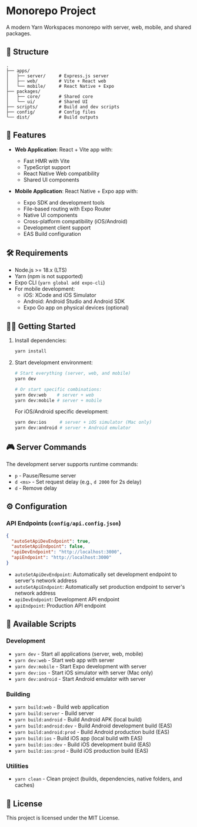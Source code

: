 # Monorepo Project

A modern Yarn Workspaces monorepo with server, web, mobile, and shared packages.

## 📁 Structure

```
.
├── apps/
│   ├── server/     # Express.js server
│   ├── web/        # Vite + React web
│   └── mobile/     # React Native + Expo
├── packages/
│   ├── core/       # Shared core
│   └── ui/         # Shared UI
├── scripts/        # Build and dev scripts
├── config/         # Config files
└── dist/           # Build outputs
```

## 🚀 Features

- **Web Application**: React + Vite app with:
  - Fast HMR with Vite
  - TypeScript support
  - React Native Web compatibility
  - Shared UI components

- **Mobile Application**: React Native + Expo app with:
  - Expo SDK and development tools
  - File-based routing with Expo Router
  - Native UI components
  - Cross-platform compatibility (iOS/Android)
  - Development client support
  - EAS Build configuration

## 🛠️ Requirements

- Node.js >= 18.x (LTS)
- Yarn (npm is not supported)
- Expo CLI (`yarn global add expo-cli`)
- For mobile development:
  - iOS: XCode and iOS Simulator
  - Android: Android Studio and Android SDK
  - Expo Go app on physical devices (optional)

## 🏃‍♂️ Getting Started

1. Install dependencies:
   ```bash
   yarn install
   ```

2. Start development environment:
   ```bash
   # Start everything (server, web, and mobile)
   yarn dev

   # Or start specific combinations:
   yarn dev:web    # server + web
   yarn dev:mobile # server + mobile
   ```

   For iOS/Android specific development:
   ```bash
   yarn dev:ios     # server + iOS simulator (Mac only)
   yarn dev:android # server + Android emulator
   ```

## 🎮 Server Commands

The development server supports runtime commands:

- `p` - Pause/Resume server
- `d <ms>` - Set request delay (e.g., `d 2000` for 2s delay)
- `d` - Remove delay

## ⚙️ Configuration

### API Endpoints (`config/api.config.json`)

```json
{
  "autoSetApiDevEndpoint": true,
  "autoSetApiEndpoint": false,
  "apiDevEndpoint": "http://localhost:3000",
  "apiEndpoint": "http://localhost:3000"
}
```

- `autoSetApiDevEndpoint`: Automatically set development endpoint to server's network address
- `autoSetApiEndpoint`: Automatically set production endpoint to server's network address
- `apiDevEndpoint`: Development API endpoint
- `apiEndpoint`: Production API endpoint

## 📜 Available Scripts

### Development
- `yarn dev` - Start all applications (server, web, mobile)
- `yarn dev:web` - Start web app with server
- `yarn dev:mobile` - Start Expo development with server
- `yarn dev:ios` - Start iOS simulator with server (Mac only)
- `yarn dev:android` - Start Android emulator with server

### Building
- `yarn build:web` - Build web application
- `yarn build:server` - Build server
- `yarn build:android` - Build Android APK (local build)
- `yarn build:android:dev` - Build Android development build (EAS)
- `yarn build:android:prod` - Build Android production build (EAS)
- `yarn build:ios` - Build iOS app (local build with EAS)
- `yarn build:ios:dev` - Build iOS development build (EAS)
- `yarn build:ios:prod` - Build iOS production build (EAS)

### Utilities
- `yarn clean` - Clean project (builds, dependencies, native folders, and caches)

## 📝 License

This project is licensed under the MIT License. 